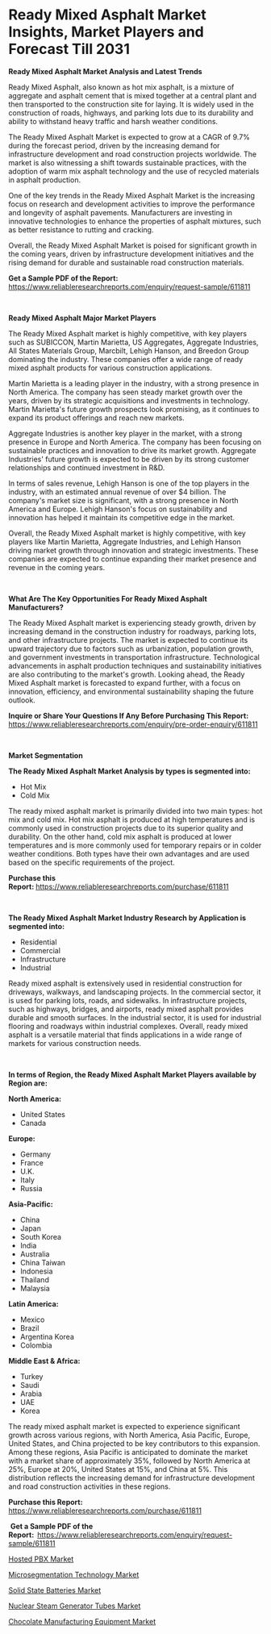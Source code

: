 <p><h1>Ready Mixed Asphalt Market Insights, Market Players and Forecast Till 2031</h1></p><p><strong>Ready Mixed Asphalt Market Analysis and Latest Trends</strong></p>
<p><p>Ready Mixed Asphalt, also known as hot mix asphalt, is a mixture of aggregate and asphalt cement that is mixed together at a central plant and then transported to the construction site for laying. It is widely used in the construction of roads, highways, and parking lots due to its durability and ability to withstand heavy traffic and harsh weather conditions.</p><p>The Ready Mixed Asphalt Market is expected to grow at a CAGR of 9.7% during the forecast period, driven by the increasing demand for infrastructure development and road construction projects worldwide. The market is also witnessing a shift towards sustainable practices, with the adoption of warm mix asphalt technology and the use of recycled materials in asphalt production.</p><p>One of the key trends in the Ready Mixed Asphalt Market is the increasing focus on research and development activities to improve the performance and longevity of asphalt pavements. Manufacturers are investing in innovative technologies to enhance the properties of asphalt mixtures, such as better resistance to rutting and cracking.</p><p>Overall, the Ready Mixed Asphalt Market is poised for significant growth in the coming years, driven by infrastructure development initiatives and the rising demand for durable and sustainable road construction materials.</p></p>
<p><strong>Get a Sample PDF of the Report:&nbsp;</strong> <a href="https://www.reliableresearchreports.com/enquiry/request-sample/611811">https://www.reliableresearchreports.com/enquiry/request-sample/611811</a></p>
<p>&nbsp;</p>
<p><strong>Ready Mixed Asphalt Major Market Players</strong></p>
<p><p>The Ready Mixed Asphalt market is highly competitive, with key players such as SUBICCON, Martin Marietta, US Aggregates, Aggregate Industries, All States Materials Group, Marcbilt, Lehigh Hanson, and Breedon Group dominating the industry. These companies offer a wide range of ready mixed asphalt products for various construction applications.</p><p>Martin Marietta is a leading player in the industry, with a strong presence in North America. The company has seen steady market growth over the years, driven by its strategic acquisitions and investments in technology. Martin Marietta's future growth prospects look promising, as it continues to expand its product offerings and reach new markets.</p><p>Aggregate Industries is another key player in the market, with a strong presence in Europe and North America. The company has been focusing on sustainable practices and innovation to drive its market growth. Aggregate Industries' future growth is expected to be driven by its strong customer relationships and continued investment in R&D.</p><p>In terms of sales revenue, Lehigh Hanson is one of the top players in the industry, with an estimated annual revenue of over $4 billion. The company's market size is significant, with a strong presence in North America and Europe. Lehigh Hanson's focus on sustainability and innovation has helped it maintain its competitive edge in the market.</p><p>Overall, the Ready Mixed Asphalt market is highly competitive, with key players like Martin Marietta, Aggregate Industries, and Lehigh Hanson driving market growth through innovation and strategic investments. These companies are expected to continue expanding their market presence and revenue in the coming years.</p></p>
<p>&nbsp;</p>
<p><strong>What Are The Key Opportunities For Ready Mixed Asphalt Manufacturers?</strong></p>
<p><p>The Ready Mixed Asphalt market is experiencing steady growth, driven by increasing demand in the construction industry for roadways, parking lots, and other infrastructure projects. The market is expected to continue its upward trajectory due to factors such as urbanization, population growth, and government investments in transportation infrastructure. Technological advancements in asphalt production techniques and sustainability initiatives are also contributing to the market's growth. Looking ahead, the Ready Mixed Asphalt market is forecasted to expand further, with a focus on innovation, efficiency, and environmental sustainability shaping the future outlook.</p></p>
<p><strong>Inquire or Share Your Questions If Any Before Purchasing This Report:</strong> <a href="https://www.reliableresearchreports.com/enquiry/pre-order-enquiry/611811">https://www.reliableresearchreports.com/enquiry/pre-order-enquiry/611811</a></p>
<p>&nbsp;</p>
<p><strong>Market Segmentation</strong></p>
<p><strong>The Ready Mixed Asphalt Market Analysis by types is segmented into:</strong></p>
<p><ul><li>Hot Mix</li><li>Cold Mix</li></ul></p>
<p><p>The ready mixed asphalt market is primarily divided into two main types: hot mix and cold mix. Hot mix asphalt is produced at high temperatures and is commonly used in construction projects due to its superior quality and durability. On the other hand, cold mix asphalt is produced at lower temperatures and is more commonly used for temporary repairs or in colder weather conditions. Both types have their own advantages and are used based on the specific requirements of the project.</p></p>
<p><strong>Purchase this Report:&nbsp;</strong><a href="https://www.reliableresearchreports.com/purchase/611811">https://www.reliableresearchreports.com/purchase/611811</a></p>
<p>&nbsp;</p>
<p><strong>The Ready Mixed Asphalt Market Industry Research by Application is segmented into:</strong></p>
<p><ul><li>Residential</li><li>Commercial</li><li>Infrastructure</li><li>Industrial</li></ul></p>
<p><p>Ready mixed asphalt is extensively used in residential construction for driveways, walkways, and landscaping projects. In the commercial sector, it is used for parking lots, roads, and sidewalks. In infrastructure projects, such as highways, bridges, and airports, ready mixed asphalt provides durable and smooth surfaces. In the industrial sector, it is used for industrial flooring and roadways within industrial complexes. Overall, ready mixed asphalt is a versatile material that finds applications in a wide range of markets for various construction needs.</p></p>
<p>&nbsp;</p>
<p><strong>In terms of Region, the Ready Mixed Asphalt Market Players available by Region are:</strong></p>
<p>
    <p> <strong> North America: </strong>
        <ul>
            <li>United States</li>
            <li>Canada</li>
        </ul>
        </p> 
    <p> <strong> Europe: </strong>
        <ul>
            <li>Germany</li>
            <li>France</li>
            <li>U.K.</li>
            <li>Italy</li>
            <li>Russia</li>
        </ul>
        </p> 
    <p> <strong> Asia-Pacific: </strong>
        <ul>
            <li>China</li>
            <li>Japan</li>
            <li>South Korea</li>
            <li>India</li>
            <li>Australia</li>
            <li>China Taiwan</li>
            <li>Indonesia</li>
            <li>Thailand</li>
            <li>Malaysia</li>
        </ul>
        </p> 
    <p> <strong> Latin America: </strong>
        <ul>
            <li>Mexico</li>
            <li>Brazil</li>
            <li>Argentina Korea</li>
            <li>Colombia</li>
        </ul>
        </p> 
    <p> <strong> Middle East & Africa: </strong>
        <ul>
            <li>Turkey</li>
            <li>Saudi</li>
            <li>Arabia</li>
            <li>UAE</li>
            <li>Korea</li>
        </ul>
    </p>
    </p>
<p><p>The ready mixed asphalt market is expected to experience significant growth across various regions, with North America, Asia Pacific, Europe, United States, and China projected to be key contributors to this expansion. Among these regions, Asia Pacific is anticipated to dominate the market with a market share of approximately 35%, followed by North America at 25%, Europe at 20%, United States at 15%, and China at 5%. This distribution reflects the increasing demand for infrastructure development and road construction activities in these regions.</p></p>
<p><strong>Purchase this Report: </strong><a href="https://www.reliableresearchreports.com/purchase/611811">https://www.reliableresearchreports.com/purchase/611811</a></p>
<p>&nbsp;<strong>Get a Sample PDF of the Report:&nbsp;&nbsp;</strong><a href="https://www.reliableresearchreports.com/enquiry/request-sample/611811">https://www.reliableresearchreports.com/enquiry/request-sample/611811</a></p>
<p><strong></strong></p>
<p><p><a href="https://medium.com/p/30ebf08b68e3/edit">Hosted PBX Market</a></p><p><a href="https://medium.com/p/9811b2249271/edit">Microsegmentation Technology Market</a></p><p><a href="https://medium.com/p/0bb40280fe64/edit">Solid State Batteries Market</a></p><p><a href="https://github.com/josesg55/Market-Research-Report-List-1/blob/main/nuclear-steam-generator-tubes-market.md">Nuclear Steam Generator Tubes Market</a></p><p><a href="https://github.com/mancsybtousav/Market-Research-Report-List-1/blob/main/chocolate-manufacturing-equipment-market.md">Chocolate Manufacturing Equipment Market</a></p></p>